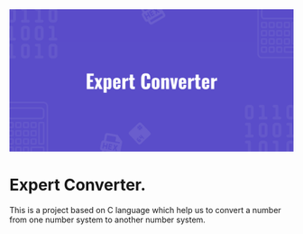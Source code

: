 <img src="https://github.com/DolenDeori/Expert-Converter/blob/main/expert%20converter%20banner.png">

# Expert Converter.
This is a project based on C language which help us to convert a number from one number system to another number system.
